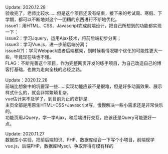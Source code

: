 Update: 2020.12.28  
验收完了，老师比较水……但是这个项目还没有结束，接下来的考试周、寒假、下学期，都可以不断地对这个一团糟的东西进行不断地优化。  
issue1：用HTML、CSS、Javascript完成前端设计，把自己所想到的功能都实现一下：  
issue2：学习Jquery，运用Ajax技术，将前后端初步分离；  
issue3：学习Vue.js，进一步前后端分离；  
issue4(?)：学习Webpack或者后端框架，到时候看情况哪个优化的可能性更大一些，毕竟现在啥也不懂。  
FLAG：不断完善这个项目，作为完整网页开发的练手项目，为自己改造自己的博客打基础，也做为走向全栈的必经之路。  

Update：2020.12.28  
前端比想象中的坑要深一些……实现功能应该不是很难，但是好多动画效果、展示样式什么的，就会非常繁琐复杂。  
vue估计来不及学了，到目前为止的安排是:  
主页全部是用原生HTML+CSS+Javascript写，慢慢解决一些小需求还是非常快乐的。  
功能页用JQuery，学一学Ajax，和后端进行交互，应该还是Query可能更好一点。  

Update: 2020.11.27  
数据库小实验，把前后端知识、PHP、数据库结合一下写个小项目，前端现学vue.js，后端PHP，数据库Mysql，争取弄得有模有样的  
